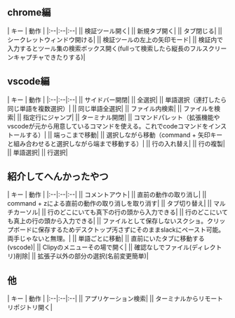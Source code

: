 ## chrome編
| キー | 動作 |
|:--|:--|:--|
|| 検証ツール開く|
|| 新規タブ開く|
|| タブ閉じる|
|| シークレットウィンドウ開ける|
|| 検証ツールの左上の矢印モード|
|| 検証内で入力するとツール集の検索ボックス開く(fullって検索したら縦長のフルスクリーンキャプチャできたりする)|

## vscode編
| キー | 動作 |
|:--|:--|:--|
|| サイドバー開閉|
|| 全選択|
|| 単語選択（連打したら同じ単語を複数選択）|
|| 同じ単語全選択|
|| ファイル内検索|
|| ファイルを検索|
|| 指定行にジャンプ|
|| ターミナル開閉|
|| コマンドパレット（拡張機能やvscodeが元から用意しているコマンドを使える。これでcodeコマンドをインストールする）|
|| 端っこまで移動|
|| 選択しながら移動（command + 矢印キーと組み合わせると選択しながら端まで移動する）|
|| 行の入れ替え|
|| 行の複製|
|| 単語選択|
|| 行選択|

## 紹介してへんかったやつ
| キー | 動作 |
|:--|:--|:--|
|| コメントアウト|
|| 直前の動作の取り消し|
|| command + zによる直前の動作の取り消しを取り消す|
|| タブ切り替え|
|| マルチカーソル|
|| 行のどこにいても真下の行の頭から入力できる|
|| 行のどこにいても真上の行の頭から入力できる|
|| ファイルとして保存しないスクショ。クリップボードに保存するためデスクトップ汚さずにそのままslackにペースト可能。両手じゃないと無理。|
|| 単語ごとに移動|
|| 直前にいたタブに移動する (vscode)|
|| Clipyのメニューその場で開く|
|| 確認なしでファイル(ディレクトリ)削除|
|| 拡張子以外の部分の選択(名前変更簡単)|

## 他
| キー | 動作 |
|:--|:--|:--|
|| アプリケーション検索|
|| ターミナルからリモートリポジトリ開く|

